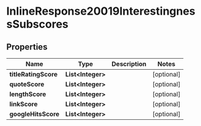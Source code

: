 

# InlineResponse20019InterestingnessSubscores


## Properties

Name | Type | Description | Notes
------------ | ------------- | ------------- | -------------
**titleRatingScore** | **List&lt;Integer&gt;** |  |  [optional]
**quoteScore** | **List&lt;Integer&gt;** |  |  [optional]
**lengthScore** | **List&lt;Integer&gt;** |  |  [optional]
**linkScore** | **List&lt;Integer&gt;** |  |  [optional]
**googleHitsScore** | **List&lt;Integer&gt;** |  |  [optional]



